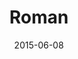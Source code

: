 ---
layout:     project
category:   project

title:      Roman
headline:   Simple Roman Numerals Converter
date:       2015-06-08
preview:    /images/2015/06/roman.jpg

direct_url:     http://roman.afivos.com
---
